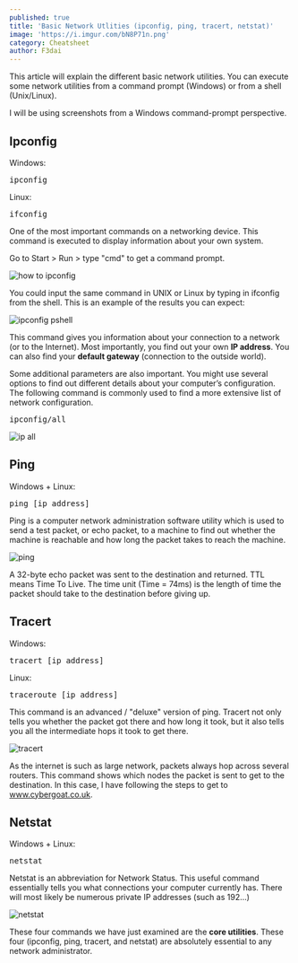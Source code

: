```yaml
---
published: true
title: 'Basic Network Utlities (ipconfig, ping, tracert, netstat)'
image: 'https://i.imgur.com/bN8P71n.png'
category: Cheatsheet
author: F3dai
---
```

This article will explain the different basic network utilities. You can execute some network utilities from a command prompt (Windows) or from a shell (Unix/Linux).

I will be using screenshots from a Windows command-prompt perspective. 

## Ipconfig

Windows:

<pre>ipconfig</pre>

Linux:

<pre>ifconfig</pre>

One of the most important commands on a networking device. This command is executed to display information about your own system. 

Go to Start > Run > type "cmd" to get a command prompt.

![how to ipconfig](https://i.imgur.com/W9SVMJ8.png) 

You could input the same command in UNIX or Linux by typing in ifconfig from the shell. This is an example of the results you can expect:

![ipconfig pshell](https://i.imgur.com/6uhBQ4z.png)

This command gives you information about your connection to a network (or to the Internet). Most importantly, you find out your own **IP address**. You can also find your **default gateway** (connection to the outside world).

Some additional parameters are also important. You might use several options to find out different details about your computer’s configuration. The following command is commonly used to find a more extensive list of network configuration.

<pre>ipconfig/all </pre>

![ip all](https://i.imgur.com/mkEZh9b.png)

## Ping

Windows + Linux:

<pre>ping [ip address]</pre>

Ping is a computer network administration software utility which is used to send a test packet, or echo packet, to a machine to find out whether the machine is reachable and how long the packet takes to reach the machine.

![ping](https://i.imgur.com/8FHsAXx.png)

A 32-byte echo packet was sent to the destination and returned. TTL means Time To Live. The time unit (Time = 74ms) is the length of time the packet should take to the destination before giving up. 

## Tracert

Windows:

<pre>tracert [ip address]</pre>

Linux:

<pre>traceroute [ip address]</pre> 

This command is an advanced / "deluxe" version of ping. Tracert not only tells you whether the packet got there and how long it took, but it also tells you all the intermediate hops it took to get there. 

![tracert](https://i.imgur.com/sDSliNE.png)

As the internet is such as large network, packets always hop across several routers. This command shows which nodes the packet is sent to get to the destination. In this case, I have following the steps to get to www.cybergoat.co.uk.

## Netstat

Windows + Linux:

<pre>netstat</pre>

Netstat is an abbreviation for Network Status. This useful command essentially tells you what connections your computer currently has. There will most likely be numerous private IP addresses (such as 192...) 

![netstat](https://i.imgur.com/wSgGkMF.png)

These four commands we have just examined are the **core utilities**. These four (ipconfig, ping, tracert, and netstat) are absolutely essential to any network administrator.

